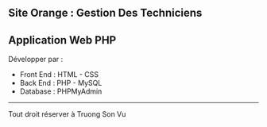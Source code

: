 Site Orange : Gestion Des Techniciens
---------------------------
Application Web PHP
---------------------------
Développer par :
* Front End : HTML - CSS
* Back End : PHP - MySQL
* Database : PHPMyAdmin
--------------------------
Tout droit réserver à Truong Son Vu
